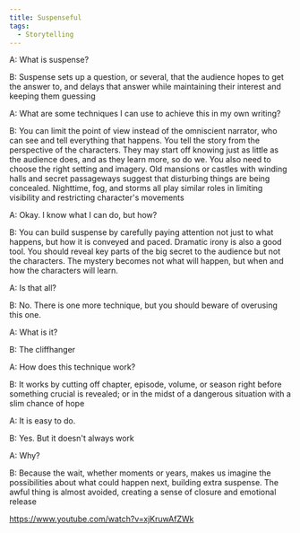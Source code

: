 ```yaml
---
title: Suspenseful
tags:
  - Storytelling
---
```


A: What is suspense?

B: Suspense sets up a question, or several, that the audience hopes to get the answer to, and delays that answer while maintaining their interest and keeping them guessing

A: What are some techniques I can use to achieve this in my own writing?

B: You can limit the point of view instead of the omniscient narrator, who can see and tell everything that happens. You tell the story from the perspective of the characters. They may start off knowing just as little as the audience does, and as they learn more, so do we. You also need to choose the right setting and imagery. Old mansions or castles with winding halls and secret passageways suggest that disturbing things are being concealed. Nighttime, fog, and storms all play similar roles in limiting visibility and restricting character's movements

A: Okay. I know what I can do, but how?

B: You can build suspense by carefully paying attention not just to what happens, but how it is conveyed and paced. Dramatic irony is also a good tool. You should reveal key parts of the big secret to the audience but not the characters. The mystery becomes not what will happen, but when and how the characters will learn.

A: Is that all?

B: No. There is one more technique, but you should beware of overusing this one.

A: What is it?

B: The cliffhanger

A: How does this technique work?

B: It works by cutting off chapter, episode, volume, or season right before something crucial is revealed; or in the midst of a dangerous situation with a slim chance of hope

A: It is easy to do.

B: Yes. But it doesn't always work

A: Why?

B: Because the wait, whether moments or years, makes us imagine the possibilities about what could happen next, building extra suspense. The awful thing is almost avoided, creating a sense of closure and emotional release

https://www.youtube.com/watch?v=xjKruwAfZWk
